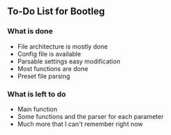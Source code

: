 ## To-Do List for Bootleg

### What is done

* File architecture is mostly done
* Config file is available
* Parsable settings easy modification
* Most functions are done
* Preset file parsing

### What is left to do

* Main function
* Some functions and the parser for each parameter
* Much more that I can't remember right now